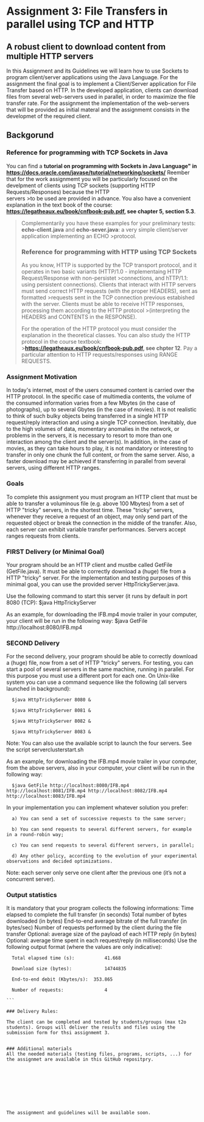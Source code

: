 # Assignment 3: File Transfers in parallel using TCP and HTTP

## A robust client to download content from multiple HTTP servers

In this Assignment and its Guidelines we will learn how to use Sockets to program client/server applications using the Java Language. 
For the assignment the final goal is to implement a Client/Server application for File Transfer based on HTTP. In the developed application, 
clients can download files from several web-servers used in parallel, in order to maximize the file transfer rate. 
For the assignmemt the implementation of the web-servers that will be provided as initial materal and the assignmemt consists in the developmet of the required client.


## Backgorund
### Reference for programming with TCP Sockets in Java

You can find a **tutorial on programming with Sockets in Java Language" in https://docs.oracle.com/javase/tutorial/networking/sockets/**
Reember that for the work assignmemt you will be particularly focused on the develpment of clients using TCP sockets (supporting HTTP Requests/Responses) because the HTTP  
servers >to be used are provided in advance.
You also have a convenient explanation in the text book of the course: **https://legatheaux.eu/book/cnfbook-pub.pdf, see chapter 5, section 5.3**.
>Complementarily you have these examples for your preliminary tests: **echo-client.java** and **echo-sever.java**:  a very simple client/server application implementing an ECHO >protocol. 
>
>### Reference for programming with HTTP using TCP Sockets
>As you know, HTTP is supported by the TCP transport protocol, and it operates in two basic variants (HTTP/1.0 - implementaing HTTP Request/Response with non-persistet >connections, and hTTP/1.1: using persistent connections). Clients that interact with HTTP servers must send correct HTTP requests (with the proper HEADERS), sent as formatted >requests sent in the TCP connection previous estabished with the server. Clients must be able to receive HTTP responses, processing them according to the HTTP protocol >(interpreting the HEADERS and CONTENTS in the RESPONSE).
>
>For the operation of the HTTP protocol you must consider the explanation in the theoretical classes. You can also study the HTTP protocol in the course textbook: >**https://legatheaux.eu/book/cnfbook-pub.pdf, see chpter 12**. Pay a particular attention to HTTP requests/responses using RANGE REQUESTS. 
>


### Assignment Motivation

In today's internet, most of the users consumed content is carried over the HTTP protocol. In the specific case of multimedia contents, the volume of the consumed information varies from a few Mbytes (in the case of photographs), up to several Gbytes (in the case of movies).
It is not realistic to think of such bulky objects being transferred in a single HTTP request/reply interaction and using a single TCP connection. 
Inevitably, due to the high volumes of data, momentary anomalies in the network, or problems in the servers, it is necessary to resort to more than one interaction among the client and the server(s). In addition, in the case of movies, as they can take hours to play, it is not mandatory or interesting to transfer in only one chunk the full content, or from the same server. Also, a faster download may be achieved if transferring in parallel from several servers, using different HTTP ranges.

### Goals

To complete this assignment you must program an HTTP client that must be able to transfer a voluminous file (e.g. above 100 Mbytes) from a set of HTTP "tricky" servers, in the shortest time. These "tricky" servers, whenever they receive a request of an object, may only send part of the requested object or break the connection in the middle of the transfer. Also, each server can exhibit variable transfer performances. Servers accept ranges requests from clients.

### FIRST Delivery (or Minimal Goal)

Your program should be an HTTP client and mustbe called GetFile (GetFile.java). It must be able to correctly download a (huge) file from a HTTP "tricky" server. For the implementation and testing purposes of this minimal goal, you can use the provided server HttpTrickyServer.java.

Use the following command to start this server (it runs by default in port 8080 (TCP):
$java HttpTrickyServer

As an example, for downloading the IFB.mp4 movie trailer in your computer, your client will be run in the following way:
  $java GetFile http://localhost:8080/IFB.mp4
  

### SECOND Delivery 

For the second delivery, your program should be able to correctly download a (huge) file, now from a set of HTTP "tricky" servers. 
For testing, you can start a pool of several servers in the same machine, running in parallel. For this purpose you must use a different port for each one. 
On Unix-like system you can use a command sequence like the following (all servers launched in background):

```
  $java HttpTrickyServer 8080 &
  
  $java HttpTrickyServer 8081 &
  
  $java HttpTrickyServer 8082 &
  
  $java HttpTrickyServer 8083 &
```
Note: You can also use the available script to launch the four servers. See the script serverclusterstart.sh

As an example, for downloading the IFB.mp4 movie trailer in your computer, from the above servers, also in your computer, your client will be run in the following way:

```
  $java GetFile http://localhost:8080/IFB.mp4 http://localhost:8081/IFB.mp4 http://localhost:8082/IFB.mp4 http://localhost:8083/IFB.mp4
```
In your implementation you can implement whatever solution you prefer:

```
  a) You can send a set of successive requests to the same server;
  
  b) You can send requests to several different servers, for example in a round-robin way;
  
  c) You can send requests to several different servers, in parallel;
  
  d) Any other policy, according to the evolution of your experimental observations and decided optimizations.
``` 

Note: each server only serve one client after the previous one (it’s not a concurrent server).


### Output statistics

It is mandatory that your program collects the following informations:
Time elapsed to complete the full transfer (in seconds)
Total number of bytes downloaded (in bytes)
End-to-end average bitrate of the full transfer (in bytes/sec)
Number of requests performed by the client during the file transfer
Optional: average size of the payload of each HTTP reply (in bytes)
Optional: average time spent in each request/reply (in milliseconds)
Use the following output format (where the values are only indicative):

````
  Total elapsed time (s):		    41.668
  
  Download size (bytes):		    14744835
  
  End-to-end debit (Kbytes/s):	353.865
  
  Number of requests:		        4

```

### Delivery Rules:

The client can be completed and tested by students/groups (max t2o students). Groups will deliver the results and files using the submission form for thsi assignmemt 3.


### Additional materials
All the needed materials (testing files, programs, scripts, ...) for the assignmet are available in this GitHub repositpry.









The assignment and guidelines will be available soon.
